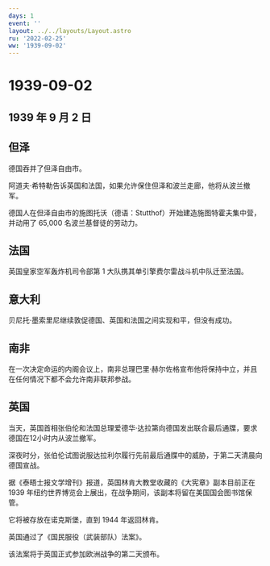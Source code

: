```yaml
---
days: 1
event: ''
layout: ../../layouts/Layout.astro
ru: '2022-02-25'
ww: '1939-09-02'
---
```


# 1939-09-02

## 1939 年 9 月 2 日

## 但泽

德国吞并了但泽自由市。

阿道夫·希特勒告诉英国和法国，如果允许保住但泽和波兰走廊，他将从波兰撤军。

德国人在但泽自由市的施图托沃（德语：Stutthof）开始建造施图特霍夫集中营，并动用了
65,000 名波兰基督徒的劳动力。

## 法国

英国皇家空军轰炸机司令部第 1 大队携其单引擎费尔雷战斗机中队迁至法国。

## 意大利

贝尼托·墨索里尼继续敦促德国、英国和法国之间实现和平，但没有成功。

## 南非

在一次决定命运的内阁会议上，南非总理巴里·赫尔佐格宣布他将保持中立，并且在任何情况下都不会允许南非联邦参战。

## 英国

当天，英国首相张伯伦和法国总理爱德华·达拉第向德国发出联合最后通牒，要求德国在12小时内从波兰撤军。

深夜时分，张伯伦试图说服达拉利尔履行先前最后通牒中的威胁，于第二天清晨向德国宣战。

据《泰晤士报文学增刊》报道，英国林肯大教堂收藏的《大宪章》副本目前正在
1939
年纽约世界博览会上展出，在战争期间，该副本将留在美国国会图书馆保管。

它将被存放在诺克斯堡，直到 1944 年返回林肯。

英国通过了《国民服役（武装部队）法案》。

该法案将于英国正式参加欧洲战争的第二天颁布。